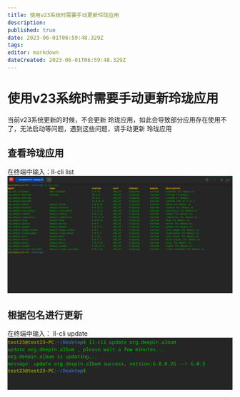 ```yaml
---
title: 使用v23系统时需要手动更新玲珑应用
description: 
published: true
date: 2023-06-01T06:59:48.329Z
tags: 
editor: markdown
dateCreated: 2023-06-01T06:59:48.329Z
---
```


# 使用v23系统时需要手动更新玲珑应用
当前v23系统更新的时候，不会更新 玲珑应用，如此会导致部分应用存在使用不了，无法启动等问题，遇到这些问题，请手动更新 玲珑应用

## 查看玲珑应用
在终端中输入：ll-cli list
![2023-6-1_84344.png](/2023-6-1_84344.png)

## 根据包名进行更新
在终端中输入： ll-cli update 
![2023-6-1_85464.png](/2023-6-1_85464.png)